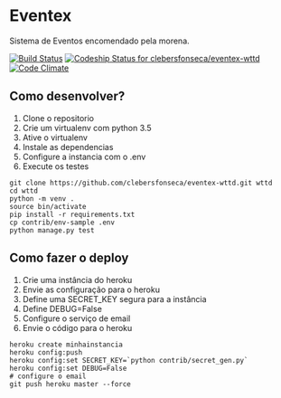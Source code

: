 # Eventex

Sistema de Eventos encomendado pela morena.

[![Build Status](https://travis-ci.org/clebersfonseca/eventex-wttd.svg?branch=master)](https://travis-ci.org/clebersfonseca/eventex-wttd)
[ ![Codeship Status for clebersfonseca/eventex-wttd](https://codeship.com/projects/985e2d40-8fdd-0133-12fb-4abb3dad2143/status?branch=master)](https://codeship.com/projects/124291)
[![Code Climate](https://codeclimate.com/github/clebersfonseca/eventex-wttd/badges/gpa.svg)](https://codeclimate.com/github/clebersfonseca/eventex-wttd)


## Como desenvolver?
1. Clone o repositorio
2. Crie um virtualenv com python 3.5
3. Ative o virtualenv
4. Instale as dependencias
5. Configure a instancia com o .env
6. Execute os testes

```console
git clone https://github.com/clebersfonseca/eventex-wttd.git wttd
cd wttd
python -m venv .
source bin/activate
pip install -r requirements.txt
cp contrib/env-sample .env
python manage.py test
```


## Como fazer o deploy
1. Crie uma instância do heroku
2. Envie as configuração para o heroku
3. Define uma SECRET_KEY segura para a instância
4. Define DEBUG=False
5. Configure o serviço de email
6. Envie o código para o heroku

```console
heroku create minhainstancia
heroku config:push
heroku config:set SECRET_KEY=`python contrib/secret_gen.py`
heroku config:set DEBUG=False
# configure o email
git push heroku master --force
```